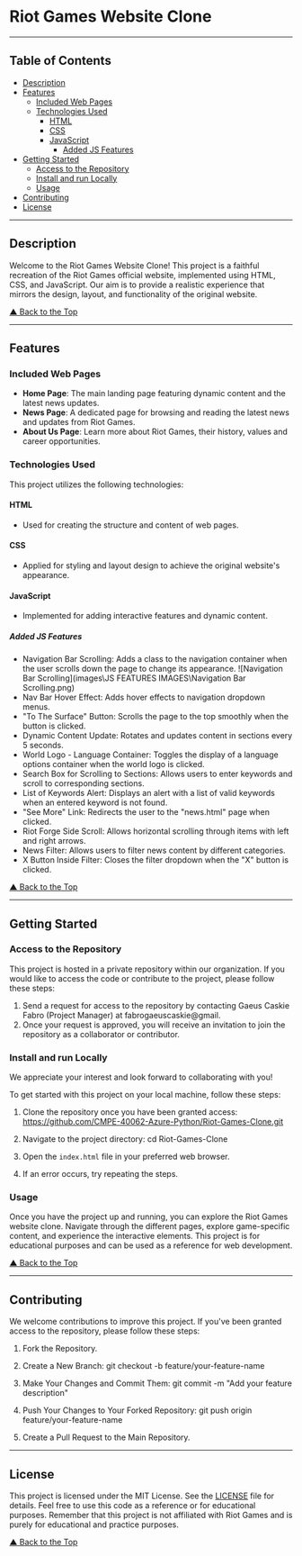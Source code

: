 # Riot Games Website Clone

---

## Table of Contents

- [Description](#description)
- [Features](#features)
  - [Included Web Pages](#included-web-pages)
  - [Technologies Used](#technologies-used)
    - [HTML](#html)
    - [CSS](#css)
    - [JavaScript](#javascript)
      - [Added JS Features](#added-js-features)
- [Getting Started](#getting-started)
  - [Access to the Repository](#access-to-the-repository)
  - [Install and run Locally](#install-and-run-locally)
  - [Usage](#usage)
- [Contributing](#contributing)
- [License](#license)

---

## Description

Welcome to the Riot Games Website Clone! This project is a faithful recreation of the Riot Games official website, implemented using HTML, CSS, and JavaScript. Our aim is to provide a realistic experience that mirrors the design, layout, and functionality of the original website.

[&#9650; Back to the Top](#riot-games-website-clone)

---

## Features

### Included Web Pages

- **Home Page**: The main landing page featuring dynamic content and the latest news updates.
- **News Page**: A dedicated page for browsing and reading the latest news and updates from Riot Games.
- **About Us Page**: Learn more about Riot Games, their history, values and career opportunities.

### Technologies Used

This project utilizes the following technologies:

#### HTML

- Used for creating the structure and content of web pages.

#### CSS

- Applied for styling and layout design to achieve the original website's appearance.

#### JavaScript

- Implemented for adding interactive features and dynamic content.

##### Added JS Features

- Navigation Bar Scrolling: Adds a class to the navigation container when the user scrolls down the page to change its appearance.
  ![Navigation Bar Scrolling](images\JS FEATURES IMAGES\Navigation Bar Scrolling.png)
- Nav Bar Hover Effect: Adds hover effects to navigation dropdown menus.
- "To The Surface" Button: Scrolls the page to the top smoothly when the button is clicked.
- Dynamic Content Update: Rotates and updates content in sections every 5 seconds.
- World Logo - Language Container: Toggles the display of a language options container when the world logo is clicked.
- Search Box for Scrolling to Sections: Allows users to enter keywords and scroll to corresponding sections.
- List of Keywords Alert: Displays an alert with a list of valid keywords when an entered keyword is not found.
- "See More" Link: Redirects the user to the "news.html" page when clicked.
- Riot Forge Side Scroll: Allows horizontal scrolling through items with left and right arrows.
- News Filter: Allows users to filter news content by different categories.
- X Button Inside Filter: Closes the filter dropdown when the "X" button is clicked.

[&#9650; Back to the Top](#riot-games-website-clone)

---

## Getting Started

### Access to the Repository

This project is hosted in a private repository within our organization. If you would like to access the code or contribute to the project, please follow these steps:

1. Send a request for access to the repository by contacting Gaeus Caskie Fabro (Project Manager) at fabrogaeuscaskie@gmail.
2. Once your request is approved, you will receive an invitation to join the repository as a collaborator or contributor.

### Install and run Locally

We appreciate your interest and look forward to collaborating with you!

To get started with this project on your local machine, follow these steps:

1. Clone the repository once you have been granted access:
   https://github.com/CMPE-40062-Azure-Python/Riot-Games-Clone.git

2. Navigate to the project directory:
   cd Riot-Games-Clone

3. Open the `index.html` file in your preferred web browser.

4. If an error occurs, try repeating the steps.

### Usage

Once you have the project up and running, you can explore the Riot Games website clone. Navigate through the different pages, explore game-specific content, and experience the interactive elements. This project is for educational purposes and can be used as a reference for web development.

[&#9650; Back to the Top](#riot-games-website-clone)

---

## Contributing

We welcome contributions to improve this project. If you've been granted access to the repository, please follow these steps:

1. Fork the Repository.

2. Create a New Branch:
   git checkout -b feature/your-feature-name

3. Make Your Changes and Commit Them:
   git commit -m "Add your feature description"

4. Push Your Changes to Your Forked Repository:
   git push origin feature/your-feature-name

5. Create a Pull Request to the Main Repository.

---

## License

This project is licensed under the MIT License. See the [LICENSE](LICENSE) file for details. Feel free to use this code as a reference or for educational purposes. Remember that this project is not affiliated with Riot Games and is purely for educational and practice purposes.

[&#9650; Back to the Top](#riot-games-website-clone)
